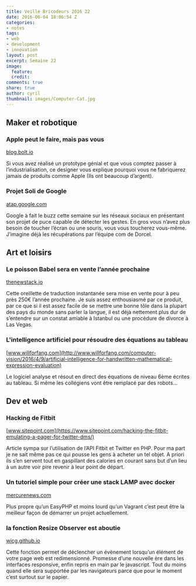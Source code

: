 ```yaml
---
title: Veille Bricodeurs 2016 22
date: 2016-06-04 18:06:54 Z
categories:
- notes
tags:
- web
- development
- innovation
layout: post
excerpt: Semaine 22
image:
  feature: 
  credit: 
comments: true
share: true
author: cyril
thumbnail: images/Computer-Cat.jpg
---
```


## Maker et robotique

### Apple peut le faire, mais pas vous
[blog.bolt.io](https://blog.bolt.io/no-you-cant-manufacture-that-like-apple-does-93bea02a3bbf#.ratyui4ij)

Si vous avez réalisé un prototype génial et que vous comptez passer à l’industrialisation, ce designer vous explique pourquoi vous ne fabriquerez jamais de produits comme Apple (Ils ont beaucoup d’argent).

### Projet Soli de Google
[atap.google.com](https://atap.google.com/soli/)

Google à fait le buzz cette semaine sur les réseaux sociaux en présentant son projet de puce capable de détecter les gestes. En gros vous n’avez plus besoin de toucher l’écran ou une souris, vous vous toucherez vous-même. J’imagine déjà les récupérations par l’équipe com de Dorcel.

## Art et loisirs

### Le poisson Babel sera en vente l’année prochaine
[thenewstack.io](http://thenewstack.io/smart-wearable-ear-device-translates-foreign-languages-almost-instantly/)

Cette oreillette de traduction instantanée sera mise en vente pour à peu près 250€ l’année prochaine. Je suis assez enthousiasmé par ce produit, par ce que si il est assez facile de se mettre une bonne tôle dans la plupart des pays du monde sans parler la langue, il est déjà nettement plus dur de s’entendre sur un constat amiable à Istanbul ou une procédure de divorce à Las Vegas.

### L'intelligence artificiel pour résoudre des équations au tableau
[www.willforfang.com](http://www.willforfang.com/computer-vision/2016/4/9/artificial-intelligence-for-handwritten-mathematical-expression-evaluation)

Le logiciel analyse et résout en direct des équations de niveau 6ème écrites au tableau. Si même les collégiens vont être remplacé par des robots...

## Dev et web

### Hacking de Fitbit
[www.sitepoint.com](https://www.sitepoint.com/hacking-the-fitbit-emulating-a-pager-for-twitter-dms/)

Article sympa sur l’utilisation de l’API Fitbit et Twitter en PHP. Pour ma part je ne sait même pas ce qui pousse les gens à acheter un tel objet. A priori ils s’en servent tout en gaspillant des calories en courant sans but d’un lieu à un autre voir pire revenir à leur point de départ.

### Un tutoriel simple pour créer une stack LAMP avec docker
[mercurenews.com](https://mercurenews.com/fr/lemp-stack-90-secondes-docker/)

Plus propre qu’un EasyPHP et moins lourd qu’un Vagrant c’est peut être la meilleur façon de démarrer un projet actuellement. 

### la fonction Resize Observer est aboutie
[wicg.github.io](https://wicg.github.io/ResizeObserver/)

Cette fonction permet de déclencher un évènement lorsqu’un élément de votre page web est redimensionné. Promesse d’une nouvelle ère dans les interfaces responsive, enfin repris en main par le javascript. Tout du moins quand elle sera supportée par les navigateurs parce que pour le moment c’est surtout sur le papier.

